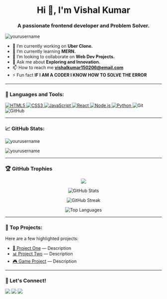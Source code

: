 <h1 align="center">Hi 👋, I'm Vishal Kumar</h1>
<h3 align="center">A passionate frontend developer and Problem Solver.</h3>

<p align="left">
  <img src="https://komarev.com/ghpvc/?username=yourusername&label=Profile%20views&color=0e75b6&style=flat" alt="yourusername" />
</p>

- 🔭 I’m currently working on **Uber Clone.**
- 🌱 I’m currently learning **MERN.**
- 👯 I’m looking to collaborate on **Web Dev Projects.**
- 💬 Ask me about **Exploring and Innovation.**
- 📫 How to reach me **vishalkumar150206@email.com**
- ⚡ Fun fact **IF I AM A CODER I KNOW HOW TO SOLVE THE ERROR**

---

### 🧰 Languages and Tools:

<p align="left">
  <a href="#" target="_blank"> <img src="https://img.icons8.com/color/48/000000/html-5--v1.png" alt="HTML5" /> </a>
  <a href="#" target="_blank"> <img src="https://img.icons8.com/color/48/000000/css3.png" alt="CSS3" /> </a>
  <a href="#" target="_blank"> <img src="https://img.icons8.com/color/48/000000/javascript--v1.png" alt="JavaScript" /> </a>
  <a href="#" target="_blank"> <img src="https://img.icons8.com/color/48/000000/react-native.png" alt="React" /> </a>
  <a href="#" target="_blank"> <img src="https://img.icons8.com/color/48/000000/nodejs.png" alt="Node.js" /> </a>
  <a href="#" target="_blank"> <img src="https://img.icons8.com/color/48/000000/python--v1.png" alt="Python" /> </a>
  <img src="https://img.icons8.com/color/48/git.png" alt="Git"/>
  <img src="https://img.icons8.com/color/48/github.png" alt="GitHub"/>
  <!-- Add more as needed -->
</p>

---

### 📈 GitHub Stats:

<p align="left">
  <img src="https://github-readme-stats.vercel.app/api?username=yourusername&show_icons=true&locale=en" alt="yourusername" />
</p>

<p align="left">
  <img src="https://github-readme-streak-stats.herokuapp.com/?user=yourusername&" alt="yourusername" />
</p>

---

### 🏆 GitHub Trophies

<p align="center"> 
  <img src="https://github-profile-trophy.vercel.app/?username=yourusername&theme=onedark" />
</p>
<p align="center">
  <img src="https://github-readme-stats.vercel.app/api?username=yourusername&show_icons=true&theme=radical" alt="GitHub Stats" />
</p>
<p align="center">
  <img src="https://github-readme-streak-stats.herokuapp.com?user=yourusername&theme=radical" alt="GitHub Streak" />
</p>
<p align="center">
  <img src="https://github-readme-stats.vercel.app/api/top-langs/?username=yourusername&layout=compact&theme=radical" alt="Top Languages" />
</p>

---

### 📌 Top Projects:

Here are a few highlighted projects:

- [📝 Project One](https://github.com/yourusername/project1) — Description
- [📊 Project Two](https://github.com/yourusername/project2) — Description
- [🎮 Game Project](https://github.com/yourusername/gameproject) — Description

---

### 💬 Let's Connect!

<p align="left">
  <a href="https://linkedin.com/in/vishal202-rgb/" target="blank"><img src="https://img.icons8.com/color/48/000000/linkedin.png"/></a>
  <a href="mailto:vishalkumar150206@gmail.com"><img src="https://img.icons8.com/color/48/000000/gmail.png"/></a>
  <a href="https://twitter.com/VishalKuma82042" target="blank"><img src="https://img.icons8.com/color/48/000000/twitter--v1.png"/></a>
</p>
